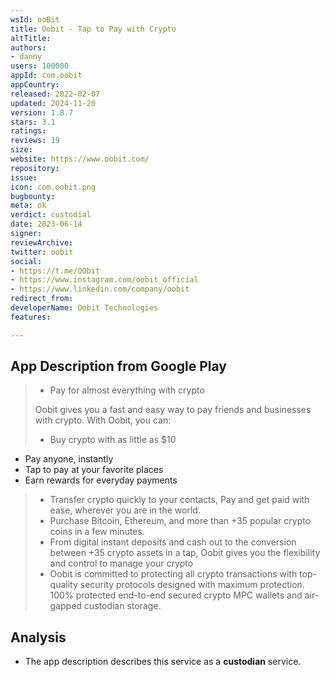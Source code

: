 ```yaml
---
wsId: ooBit
title: Oobit - Tap to Pay with Crypto
altTitle: 
authors:
- danny
users: 100000
appId: com.oobit
appCountry: 
released: 2022-02-07
updated: 2024-11-20
version: 1.8.7
stars: 3.1
ratings: 
reviews: 19
size: 
website: https://www.oobit.com/
repository: 
issue: 
icon: com.oobit.png
bugbounty: 
meta: ok
verdict: custodial
date: 2023-06-14
signer: 
reviewArchive: 
twitter: oobit
social:
- https://t.me/OObit
- https://www.instagram.com/oobit_official
- https://www.linkedin.com/company/oobit
redirect_from: 
developerName: Oobit Technologies
features: 

---
```


## App Description from Google Play 

> - Pay for almost everything with crypto 
>
> Oobit gives you a fast and easy way to pay friends and businesses with crypto. With Oobit, you can:
> - Buy crypto with as little as $10
- Pay anyone, instantly
- Tap to pay at your favorite places
- Earn rewards for everyday payments
> - Transfer crypto quickly to your contacts, Pay and get paid with ease, wherever you are in the world. 
> - Purchase Bitcoin, Ethereum, and more than +35 popular crypto coins in a few minutes. 
> - From digital instant deposits and cash out to the conversion between +35 crypto assets in a tap, Oobit gives you the flexibility and control to manage your crypto
> - Oobit is committed to protecting all crypto transactions with top-quality security protocols designed with maximum protection. 100% protected end-to-end secured crypto MPC wallets and air-gapped custodian storage.

## Analysis 

- The app description describes this service as a **custodian** service.